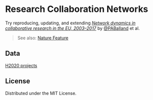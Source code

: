 # Research Collaboration Networks

Try reproducing, updating, and extending *[Network dynamics in collaborative research in the EU, 2003–2017](https://www.tandfonline.com/doi/full/10.1080/09654313.2019.1641187)* by [@PABalland](https://github.com/PABalland) et al.

> See also: [Nature Feature](https://www.nature.com/articles/d41586-019-01566-z)

## Data

[H2020 projects](https://cordis.europa.eu/data/cordis-h2020projects.csv)

## License

Distributed under the MIT License.
